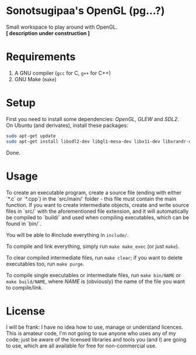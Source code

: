 # Sonotsugipaa's OpenGL (pg...?)

Small workspace to play around with OpenGL.<br>
**[ description under construction ]**


# Requirements

1. A GNU compiler (`gcc` for C, `g++` for C++)
2. GNU Make (`make`)


# Setup

First you need to install some dependencies: _OpenGL_, _GLEW_ and _SDL2_.<br>
On Ubuntu (and derivates), install these packages:
```bash
sudo apt-get update
sudo apt-get install libsdl2-dev libgl1-mesa-dev libx11-dev libxrandr-dev
```
Done.


# Usage

<p>
To create an executable program, create a source file (ending with either `*.c`
or `*.cpp`) in the `src/main/` folder - this file must contain the main
function.
If you want to create intermediate objects, create and write source files in
`src/` with the aforementioned file extension, and it will automatically be
compiled to `build/` and used when compiling executables, which can be found
in `bin/`.<br>

You will be able to #include everything in `include/`.

</p> <p>

To compile and link everything, simply run `make make_exec` (or just `make`).<br>

To clear compiled intermediate files, run `make clear`; if you want to delete
executables too, run `make purge`.<br>

To compile single executables or intermediate files, run `make bin/NAME` or
`make build/NAME`, where _NAME_ is (obviously) the name of the file you want
to compile/link.
</p>


# License
I will be frank: I have no idea how to use, manage or understand licences.
This is amateur code, I'm not going to sue anyone who uses any of my code;
just be aware of the licensed libraries and tools you (and I) are going to use,
which are all available for free for non-commercial use.
